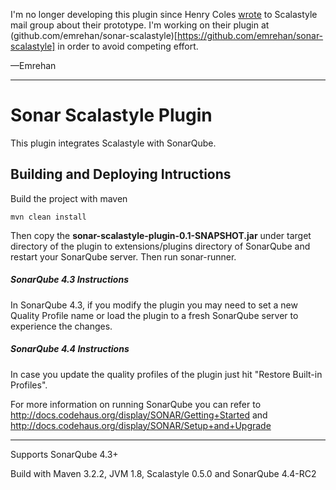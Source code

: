 I'm no longer developing this plugin since Henry Coles [wrote](https://groups.google.com/forum/#!topic/scalastyle-users/ALzi6pVJe3o) to Scalastyle mail group about their prototype. I'm working on their plugin at (github.com/emrehan/sonar-scalastyle)[https://github.com/emrehan/sonar-scalastyle] in order to avoid competing effort.

—Emrehan

---
# Sonar Scalastyle Plugin
This plugin integrates Scalastyle with SonarQube.

## Building and Deploying Intructions
Build the project with maven 
```
mvn clean install
```

Then copy the **sonar-scalastyle-plugin-0.1-SNAPSHOT.jar** under target directory of the plugin to extensions/plugins directory of SonarQube and restart your SonarQube server. Then run sonar-runner.

##### SonarQube 4.3 Instructions
In SonarQube 4.3, if you modify the plugin you may need to set a new Quality Profile name or load the plugin to a fresh SonarQube server to experience the changes.

##### SonarQube 4.4 Instructions
In case you update the quality profiles of the plugin just hit "Restore Built-in Profiles".

For more information on running SonarQube you can refer to http://docs.codehaus.org/display/SONAR/Getting+Started and http://docs.codehaus.org/display/SONAR/Setup+and+Upgrade

___

Supports SonarQube 4.3+

Build with Maven 3.2.2, JVM 1.8, Scalastyle 0.5.0 and SonarQube 4.4-RC2
